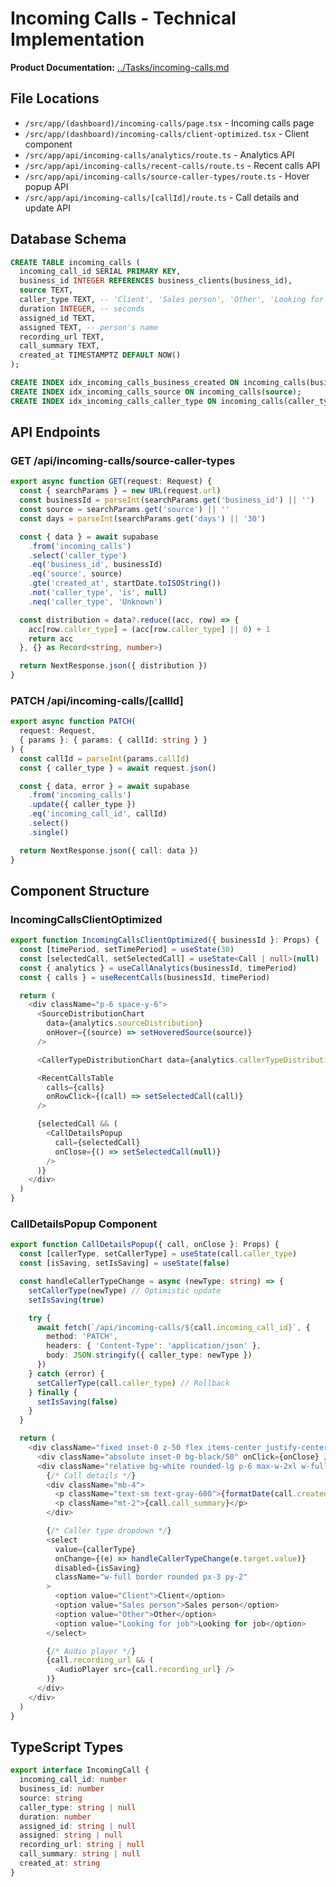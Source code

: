 # Incoming Calls - Technical Implementation

**Product Documentation:** [../Tasks/incoming-calls.md](../Tasks/incoming-calls.md)

## File Locations
- `/src/app/(dashboard)/incoming-calls/page.tsx` - Incoming calls page
- `/src/app/(dashboard)/incoming-calls/client-optimized.tsx` - Client component
- `/src/app/api/incoming-calls/analytics/route.ts` - Analytics API
- `/src/app/api/incoming-calls/recent-calls/route.ts` - Recent calls API
- `/src/app/api/incoming-calls/source-caller-types/route.ts` - Hover popup API
- `/src/app/api/incoming-calls/[callId]/route.ts` - Call details and update API

## Database Schema

```sql
CREATE TABLE incoming_calls (
  incoming_call_id SERIAL PRIMARY KEY,
  business_id INTEGER REFERENCES business_clients(business_id),
  source TEXT,
  caller_type TEXT, -- 'Client', 'Sales person', 'Other', 'Looking for job'
  duration INTEGER, -- seconds
  assigned_id TEXT,
  assigned TEXT, -- person's name
  recording_url TEXT,
  call_summary TEXT,
  created_at TIMESTAMPTZ DEFAULT NOW()
);

CREATE INDEX idx_incoming_calls_business_created ON incoming_calls(business_id, created_at);
CREATE INDEX idx_incoming_calls_source ON incoming_calls(source);
CREATE INDEX idx_incoming_calls_caller_type ON incoming_calls(caller_type);
```

## API Endpoints

### GET /api/incoming-calls/source-caller-types
```typescript
export async function GET(request: Request) {
  const { searchParams } = new URL(request.url)
  const businessId = parseInt(searchParams.get('business_id') || '')
  const source = searchParams.get('source') || ''
  const days = parseInt(searchParams.get('days') || '30')

  const { data } = await supabase
    .from('incoming_calls')
    .select('caller_type')
    .eq('business_id', businessId)
    .eq('source', source)
    .gte('created_at', startDate.toISOString())
    .not('caller_type', 'is', null)
    .neq('caller_type', 'Unknown')

  const distribution = data?.reduce((acc, row) => {
    acc[row.caller_type] = (acc[row.caller_type] || 0) + 1
    return acc
  }, {} as Record<string, number>)

  return NextResponse.json({ distribution })
}
```

### PATCH /api/incoming-calls/[callId]
```typescript
export async function PATCH(
  request: Request,
  { params }: { params: { callId: string } }
) {
  const callId = parseInt(params.callId)
  const { caller_type } = await request.json()

  const { data, error } = await supabase
    .from('incoming_calls')
    .update({ caller_type })
    .eq('incoming_call_id', callId)
    .select()
    .single()

  return NextResponse.json({ call: data })
}
```

## Component Structure

### IncomingCallsClientOptimized
```typescript
export function IncomingCallsClientOptimized({ businessId }: Props) {
  const [timePeriod, setTimePeriod] = useState(30)
  const [selectedCall, setSelectedCall] = useState<Call | null>(null)
  const { analytics } = useCallAnalytics(businessId, timePeriod)
  const { calls } = useRecentCalls(businessId, timePeriod)

  return (
    <div className="p-6 space-y-6">
      <SourceDistributionChart
        data={analytics.sourceDistribution}
        onHover={(source) => setHoveredSource(source)}
      />

      <CallerTypeDistributionChart data={analytics.callerTypeDistribution} />

      <RecentCallsTable
        calls={calls}
        onRowClick={(call) => setSelectedCall(call)}
      />

      {selectedCall && (
        <CallDetailsPopup
          call={selectedCall}
          onClose={() => setSelectedCall(null)}
        />
      )}
    </div>
  )
}
```

### CallDetailsPopup Component
```typescript
export function CallDetailsPopup({ call, onClose }: Props) {
  const [callerType, setCallerType] = useState(call.caller_type)
  const [isSaving, setIsSaving] = useState(false)

  const handleCallerTypeChange = async (newType: string) => {
    setCallerType(newType) // Optimistic update
    setIsSaving(true)

    try {
      await fetch(`/api/incoming-calls/${call.incoming_call_id}`, {
        method: 'PATCH',
        headers: { 'Content-Type': 'application/json' },
        body: JSON.stringify({ caller_type: newType })
      })
    } catch (error) {
      setCallerType(call.caller_type) // Rollback
    } finally {
      setIsSaving(false)
    }
  }

  return (
    <div className="fixed inset-0 z-50 flex items-center justify-center">
      <div className="absolute inset-0 bg-black/50" onClick={onClose} />
      <div className="relative bg-white rounded-lg p-6 max-w-2xl w-full">
        {/* Call details */}
        <div className="mb-4">
          <p className="text-sm text-gray-600">{formatDate(call.created_at)}</p>
          <p className="mt-2">{call.call_summary}</p>
        </div>

        {/* Caller type dropdown */}
        <select
          value={callerType}
          onChange={(e) => handleCallerTypeChange(e.target.value)}
          disabled={isSaving}
          className="w-full border rounded px-3 py-2"
        >
          <option value="Client">Client</option>
          <option value="Sales person">Sales person</option>
          <option value="Other">Other</option>
          <option value="Looking for job">Looking for job</option>
        </select>

        {/* Audio player */}
        {call.recording_url && (
          <AudioPlayer src={call.recording_url} />
        )}
      </div>
    </div>
  )
}
```

## TypeScript Types

```typescript
export interface IncomingCall {
  incoming_call_id: number
  business_id: number
  source: string
  caller_type: string | null
  duration: number
  assigned_id: string | null
  assigned: string | null
  recording_url: string | null
  call_summary: string | null
  created_at: string
}
```
